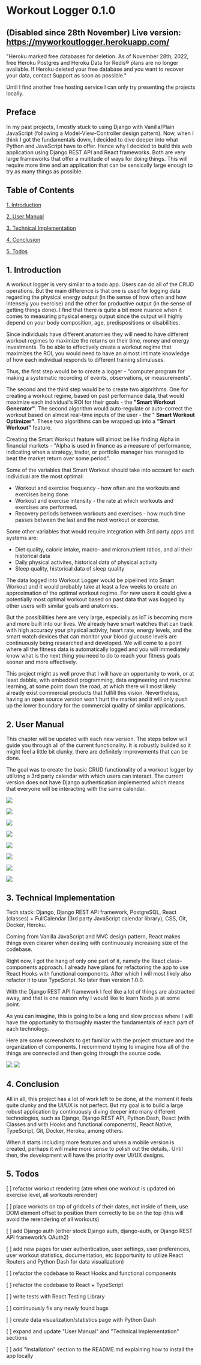 # **Workout Logger 0.1.0**

## (Disabled since 28th November) Live version: https://myworkoutlogger.herokuapp.com/ 

"Heroku marked free databases for deletion. As of November 28th, 2022, free Heroku Postgres and Heroku Data for Redis® plans are no longer available. If Heroku deleted your free database and you want to recover your data, contact Support as soon as possible."

Until I find another free hosting service I can only try presenting the projects locally.

## Preface

In my past projects, I mostly stuck to using Django with Vanilla/Plain JavaScript (following a Model-View-Controller design pattern). Now, when I think I got the fundamentals down, I decided to dive deeper into what Python and JavaScript have to offer. Hence why I decided to build this web application using Django REST API and React frameworks. Both are very large frameworks that offer a multitude of ways for doing things. This will require more time and an application that can be sensically large enough to try as many things as possible.

## Table of Contents

[1. Introduction](#1-introduction)

[2. User Manual](#2-user-manual)

[3. Technical Implementation](#3-technical-implementation)

[4. Conclusion](#4-conclusion)

[5. Todos](#5-todos)

## 1. Introduction

A workout logger is very similar to a todo app. Users can do all of the CRUD operations. But the main difference is that one is used for logging data regarding the physical energy output (in the sense of how often and how intensely you exercise) and the other for productive output (in the sense of getting things done). I find that there is quite a bit more nuance when it comes to measuring physical energy output since the output will highly depend on your body composition, age, predispositions or disabilities.

Since individuals have different anatomies they will need to have different workout regimes to maximize the returns on their time, money and energy investments. To be able to effectively create a workout regime that maximizes the ROI, you would need to have an almost intimate knowledge of how each individual responds to different training stimuluses.

Thus, the first step would be to create a logger - &quot;computer program for making a systematic recording of events, observations, or measurements&quot;.

The second and the third step would be to create two algorithms. One for creating a workout regime, based on past performance data, that would maximize each individual&#39;s ROI for their goals - the **&quot;Smart Workout Generator&quot;**. The second algorithm would auto-regulate or auto-correct the workout based on almost real-time inputs of the user - the &quot; **Smart Workout Optimizer&quot;**. These two algorithms can be wrapped up into a **&quot;Smart Workout&quot;** feature.

Creating the Smart Workout feature will almost be like finding Alpha in financial markets - &quot;Alpha is used in finance as a measure of performance, indicating when a strategy, trader, or portfolio manager has managed to beat the market return over some period&quot;.

Some of the variables that Smart Workout should take into account for each individual are the most optimal:

- Workout and exercise frequency - how often are the workouts and exercises being done.
- Workout and exercise intensity - the rate at which workouts and exercises are performed.
- Recovery periods between workouts and exercises - how much time passes between the last and the next workout or exercise.

Some other variables that would require integration with 3rd party apps and systems are:
- Diet quality, caloric intake, macro- and micronutrient ratios, and all their historical data
- Daily physical activites, historical data of physical activity
- Sleep quality, historical data of sleep quality

The data logged into Workout Logger would be pipelined into Smart Workout and it would probably take at least a few weeks to create an approximation of the optimal workout regime. For new users it could give a potentially most optimal workout based on past data that was logged by other users with similar goals and anatomies.

But the possibilities here are very large, especially as IoT is becoming more and more built into our lives. We already have smart watches that can track with high accuracy your physical activity, heart rate, energy levels, and the smart watch devices that can monitor your blood glucouse levels are continuously being researched and developed. We will come to a point where all the fitness data is automatically logged and you will immediately know what is the next thing you need to do to reach your fitness goals sooner and more effectively.

This project might as well prove that I will have an opportunity to work, or at least dabble, with embedded programming, data engineering and machine learning, at some point down the road, at which there will most likely already exist commercial products that fulfill this vision. Nevertheless, having an open source version won&#39;t hurt the market and it will only push up the lower boundary for the commercial quality of similar applications.

## 2. User Manual

This chapter will be updated with each new version. The steps below will guide you through all of the current functionality. It is robustly builded so it might feel a little bit clunky, there are definitely improvements that can be done.

The goal was to create the basic CRUD functionality of a workout logger by utilizing a 3rd party calendar with which users can interact. The current version does not have Django authentication implemented which means that everyone will be interacting with the same calendar.

![](/screenshots/wg01.png)
  
![](/screenshots/wg02.png)
  
![](/screenshots/wg03.png)
  
![](/screenshots/wg04.png)
  
![](/screenshots/wg05.png)
  
![](/screenshots/wg06.png)
  
![](/screenshots/wg07.png)
  
![](/screenshots/wg08.png)
  
## 3. Technical Implementation

Tech stack: Django, Django REST API framework, PostgreSQL, React (classes) + FullCalendar (3rd party JavaScript calendar library), CSS, Git, Docker, Heroku.

Coming from Vanilla JavaScript and MVC design pattern, React makes things even clearer when dealing with continuously increasing size of the codebase.

Right now, I got the hang of only one part of it, namely the React class-components approach. I already have plans for refactoring the app to use React Hooks with functional components. After which I will most likely also refactor it to use TypeScript. No later than version 1.0.0.

With the Django REST API framework I feel like a lot of things are abstracted away, and that is one reason why I would like to learn Node.js at some point.

As you can imagine, this is going to be a long and slow process where I will have the opportunity to thoroughly master the fundamentals of each part of each technology.

Here are some screenshots to get familiar with the project structure and the organization of components. I recommend trying to imagine how all of the things are connected and then going through the source code.

![](/screenshots/file_structure.png)   ![](/screenshots/react_components.png)
  
## 4. Conclusion
All in all, this project has a lot of work left to be done, at the moment it feels quite clunky and the UI/UX is not perfect. But my goal is to build a large robust application by continuously diving deeper into many different technologies, such as Django, Django REST API, Python Dash, React (with Classes and with Hooks and functional components), React Native, TypeScript, Git, Docker, Heroku, among others.

When it starts including more features and when a mobile version is created, perhaps it will make more sense to polish out the details,. Until then, the development will have the priority over UI/UX designs.

## 5. Todos 

[ ] refactor workout rendering (atm when one workout is updated on exercise level, all workouts rerender)
  
[ ] place workots on top of gridcells of their dates, not inside of them, use DOM element offset to position them correctly to be on the top (this will avoid the rerendering of all workouts)

[ ] add Django auth (either stock Django auth, django-auth, or Django REST API framework’s OAuth2)

[ ] add new pages for user authentication, user settings, user preferences, user workout statistics, documentation, etc (opportunity to utilize React Routers and Python Dash for data visualization)

[ ] refactor the codebase to React Hooks and functional components

[ ] refactor the codebase to React + TypeScript

[ ] write tests with React Testing Library

[ ] continuously fix any newly found bugs

[ ] create data visualization/statistics page with Python Dash

[ ] expand and update "User Manual" and "Technical Implementation" sections

[ ] add "Installation" section to the README.md explaining how to install the app locally
